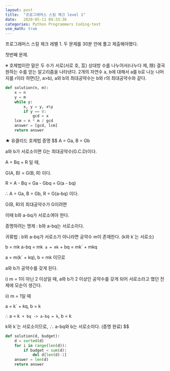 ```yaml
---
layout: post
title:  "프로그래머스 스킬 체크 level 1"
date:   2020-05-11 09:33:36 
categories: Python Programmers Coding-test
use_math: true
---
```


프로그래머스 스킬 체크 레벨 1. 두 문제를 30분 안에 풀고 제출해야했다.  

첫번째 문제. 

※ 호제법이란 말은 두 수가 서로(서로 호, 互) 상대방 수를 나누어서(나누다 제, 除) 결국 원하는 수를 얻는 알고리즘을 나타낸다. 2개의 자연수 a, b에 대해서 a를 b로 나눈 나머지를 r이라 하면(단, a>b), a와 b의 최대공약수는 b와 r의 최대공약수와 같다.

```python
def solution(n, m):
    x = n
    y = m
    while y:
        x, y = y, x%y
        if y == 0:
            gcd = x
    lcm = n * m / gcd 
    answer = [gcd, lcm]
    return answer
```

★ 유클리드 호제법 증명
$$
A = Ga, B = Gb

a와 b가 서로소이면 G는 최대공약수(G.C.D)이다.

A = Bq + R 일 때, 

G(A, B) = G(B, R) 이다. 

R = A - Bq = Ga - Gbq = G(a - bq)

∴ A = Ga, B = Gb, R = G(a-bq) 이다.

G(B, R)의 최대공약수가 G이려면

이때 b와 a-bq가 서로소여야 한다.

증명하려는 명제 : b와 a-bq는 서로소이다.

귀류법 : b와 a-bq가 서로소가 아니라면 공약수 m이 존재한다. (k와 k`는 서로소)

b = mk
a-bq = mk`
a = mk` + bq
  = mk` + mkq

a = m(k` + kq), b = mk 이므로 

a와 b가 공약수를 갖게 된다.

i) m = 1이 아닌 2 이상일 때, a와 b가 2 이상인 공약수를 갖게 되어 서로소라고 했던 전제에 모순이 생긴다.

ii) m = 1일 때

a = k` + kq, b = k

∴ a = k` + bq -> a-bq = k`, b = k

k와 k`는 서로소이므로, ∴ a-bq와 b는 서로소이다. (증명 완료)
$$

```python
def solution(d, budget):
    d = sorted(d)
    for i in range(len(d)):
        if budget < sum(d):
            del d[len(d)-1]
    answer = len(d)
    return answer
```
